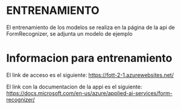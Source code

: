 # ENTRENAMIENTO

El entrenamiento de los modelos se realiza en la página de la api de FormRecognizer, se adjunta un modelo de ejemplo

# Informacion para entrenamiento

El link de acceso es el siguiente: https://fott-2-1.azurewebsites.net/

El link con la documentacion de la appi es el siguiente: https://docs.microsoft.com/en-us/azure/applied-ai-services/form-recognizer/
